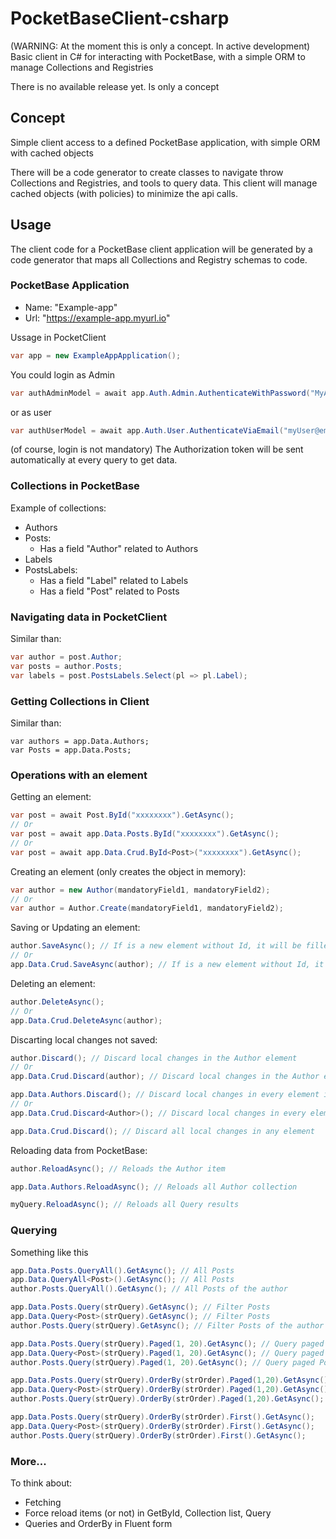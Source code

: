 # PocketBaseClient-csharp
(WARNING: At the moment this is only a concept. In active development) Basic client in C# for interacting with PocketBase, with a simple ORM to manage Collections and Registries

There is no available release yet. Is only a concept

## Concept
Simple client access to a defined PocketBase application, with simple ORM with cached objects

There will be a code generator to create classes to navigate throw Collections and Registries, and tools to query data. This client will manage cached objects (with policies) to minimize the api calls.

## Usage
The client code for a PocketBase client application will be generated by a code generator that maps all Collections and Registry schemas to code.

### PocketBase Application
- Name: "Example-app"
- Url: "https://example-app.myurl.io"

Ussage in PocketClient
```csharp
var app = new ExampleAppApplication();
```
You could login as Admin
```csharp
var authAdminModel = await app.Auth.Admin.AuthenticateWithPassword("MyAdmin@email.com", "myAdminPwd");
```
or as user
```csharp
var authUserModel = await app.Auth.User.AuthenticateViaEmail("myUser@email.com", "myUserPwd");
```
(of course, login is not mandatory)
The Authorization token will be sent automatically at every query to get data.

### Collections in PocketBase
Example of collections:
- Authors
- Posts:
  - Has a field "Author" related to Authors
- Labels
- PostsLabels:
  - Has a field "Label" related to Labels
  - Has a field "Post" related to Posts
  
### Navigating data in PocketClient
Similar than:
```csharp
var author = post.Author;
var posts = author.Posts;
var labels = post.PostsLabels.Select(pl => pl.Label);
```
### Getting Collections in Client
Similar than:
```charp
var authors = app.Data.Authors;
var Posts = app.Data.Posts;
```

### Operations with an element
Getting an element:
```csharp
var post = await Post.ById("xxxxxxxx").GetAsync();
// Or
var post = await app.Data.Posts.ById("xxxxxxxx").GetAsync();
// Or
var post = await app.Data.Crud.ById<Post>("xxxxxxxx").GetAsync();
```

Creating an element (only creates the object in memory):
```csharp
var author = new Author(mandatoryField1, mandatoryField2);
// Or
var author = Author.Create(mandatoryField1, mandatoryField2);
```

Saving or Updating an element:
```csharp
author.SaveAsync(); // If is a new element without Id, it will be filled from PocketBae after saved
// Or
app.Data.Crud.SaveAsync(author); // If is a new element without Id, it will be filled from PocketBae after saved
```

Deleting an element:
```csharp
author.DeleteAsync(); 
// Or
app.Data.Crud.DeleteAsync(author); 
```

Discarting local changes not saved:
```csharp
author.Discard(); // Discard local changes in the Author element
// Or
app.Data.Crud.Discard(author); // Discard local changes in the Author element

app.Data.Authors.Discard(); // Discard local changes in every element in Authors collection
// Or
app.Data.Crud.Discard<Author>(); // Discard local changes in every element of type Author

app.Data.Crud.Discard(); // Discard all local changes in any element
```

Reloading data from PocketBase:
```csharp
author.ReloadAsync(); // Reloads the Author item

app.Data.Authors.ReloadAsync(); // Reloads all Author collection

myQuery.ReloadAsync(); // Reloads all Query results
```

### Querying
Something like this
```csharp
app.Data.Posts.QueryAll().GetAsync(); // All Posts
app.Data.QueryAll<Post>().GetAsync(); // All Posts
author.Posts.QueryAll().GetAsync(); // All Posts of the author

app.Data.Posts.Query(strQuery).GetAsync(); // Filter Posts
app.Data.Query<Post>(strQuery).GetAsync(); // Filter Posts
author.Posts.Query(strQuery).GetAsync(); // Filter Posts of the author

app.Data.Posts.Query(strQuery).Paged(1, 20).GetAsync(); // Query paged
app.Data.Query<Post>(strQuery).Paged(1, 20).GetAsync(); // Query paged
author.Posts.Query(strQuery).Paged(1, 20).GetAsync(); // Query paged Posts of the author

app.Data.Posts.Query(strQuery).OrderBy(strOrder).Paged(1,20).GetAsync(); // Ordered and Paged
app.Data.Query<Post>(strQuery).OrderBy(strOrder).Paged(1,20).GetAsync();
author.Posts.Query(strQuery).OrderBy(strOrder).Paged(1,20).GetAsync(); // Query ordered and paged Posts of the author

app.Data.Posts.Query(strQuery).OrderBy(strOrder).First().GetAsync(); 
app.Data.Query<Post>(strQuery).OrderBy(strOrder).First().GetAsync();
author.Posts.Query(strQuery).OrderBy(strOrder).First().GetAsync();

```

### More...
To think about:
- Fetching
- Force reload items (or not) in GetById, Collection list, Query
- Queries and OrderBy in Fluent form
